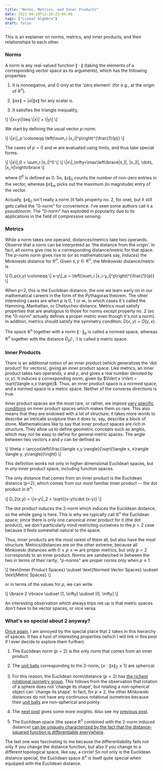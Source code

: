 ```yaml
---
title: "Norms, Metrics, and Inner Products"
date: 2023-04-10T12:20:23-04:00
tags: ["Linear Algebra"]
draft: false
---
```


This is an explainer on norms, metrics, and inner products, and their relationships to each other.

### Norms

A norm is any real-valued function $\lVert{}\cdot{}\rVert$ (taking the elements of a corresponding vector space as its arguments), which has the following properties:
1. It is nonnegative, and $0$ only at the 'zero element' (for e.g., at the origin of $\mathbb R^n$).

2. $\lVert \alpha x \rVert = |\alpha| \lVert x \rVert$ for any scalar $\alpha$.

3. It satisfies the triangle inequality, 

<p>\[
\|x+y\|\leq \|x\| + \|y\|
\]</p>

We start by defining the usual vector <span class=accented>$p$-norm</span>:

<p>\[
\|x\|_p \coloneqq \left(\sum_i |x_i|^p\right)^{\frac{1}{p}}
\]</p>

The cases of $p=0$ and $\infty$ are evaluated using limits, and thus take special forms:

<p>\[
\|x\|_0 = \sum_i |x_i|^0
\]
\[
\|x\|_\infty=\max\left\lbrace|x_1|, |x_2|, \dots, |x_n|\right\rbrace
\]</p>

where $0^0$ is defined as $0$. So, $\lVert x\rVert_0$ counts the number of non-zero entries in the vector, whereas $\lVert x\rVert_\infty$ picks out the maximum (in magnitude) entry of the vector.

Actually, $\lVert x\rVert_0$ isn't really a norm (it fails property no. $2$, for one), but it still gets called the "$0$-norm" for convenience. I've seen some authors call it a *pseudonorm*. The "$0$-norm" has exploded in popularity due to its applications in the field of *compressive sensing*. 
<!-- It's used to reconstruct sparse vectors, those that only have a few non-zero entries. This is akin to searching for compressed information, since sparse vectors can be stored in computers using fewer numbers than are required for general vectors.  -->

### Metrics

While a norm takes one operand, distances/metrics take two operands. Observe that a norm can be interpreted as 'the distance from the origin'. In fact, all norms give rise to a corresponding distance/metric for that space. The $p$-norm norm gives rise to (or as mathematicians say, *induces*) the <span class=accented>Minkowski distance</span> for $\mathbb R^n$. Given $x,y\in\mathbb R^n$, the Minkowski distance/metric is

<p>
\[
   D_p(x,y) \coloneqq \| x-y\|_p = \left(\sum_i |x_i-y_i|^p\right)^{\frac{1}{p}}
    \]
</p>

When $p$=2, this is the <span class=accented>Euclidean distance</span>, the one we learn early on in our mathematical careers in the form of the Pythagoras theorem. The other interesting cases are when $p$ is $0$, $1$ or $\infty$, in which cases it's called the Hamming, Manhattan, or Chebychev distance. Metrics must satisfy properties that are analogous to those for norms *except* property no. $2$ (so the "$0$-norm" actually defines a proper metric even though it's not a norm). In addition, metrics should satisfy the symmetry condition: $D(x,y)=D(y,x)$.



The space $\mathbb R^n$ together with a norm $\lVert{}\cdot{}\rVert_p$ is called a <span class=accented>normed space</span>, whereas $\mathbb R^n$ together with the distance $D_p(\cdot,{}\cdot)$ is called a <span class=accented>metric space</span>. 

### Inner Products

There is an additional notion of an inner product (which generalizes the 'dot product' for vectors), giving an <span class=accented>inner product space</span>. 
Like metrics, an inner product takes two operands, $x$ and $y$, and gives a real number denoted by $\langle x,y \rangle$. It induces a corresponding norm, given by $\lVert x \rVert = \sqrt{\langle x,x \rangle}$. Thus, an inner product space is a normed space, and a normed space is a metric space. Neither of the converse directions is true.

Inner product spaces are the most rare, or rather, we impose [very specific conditions](https://en.wikipedia.org/wiki/Inner_product_space) on inner product spaces which makes them so rare. This also means that they are endowed with a lot of structure; it takes more words to describe an intricate sculpture than it does to, say, describe a block of stone. Mathematicians like to say that inner product spaces are *rich* in structure. They allow us to define geometric concepts such as angles, which may not be easy to define for general metric spaces. The angle between two vectors $x$ and $y$ can be defined as

<p>\[
\theta = \arccos\left(\frac{\langle x,y \rangle}{\sqrt{\langle x, x\rangle \langle y, y\rangle}}\right)
\]</p>

This definition works not only in higher dimensional Euclidean spaces, but in *any* inner product space, including function spaces.

The only distance that comes from an inner product is the Euclidean distance ($p$=2), which comes from our most familiar inner product -- the dot product in $\mathbb R^n$:

<p>\[
D_2(x,y) = \|x-y\|_2 = \sqrt{(x-y)\cdot (x-y)}
\]</p>

The dot product induces the  $2$-norm which induces the Euclidean distance, so the whole gang is here.
This is why we typically call $\mathbb R^n$ the Euclidean space; since there is only one canonical inner product for it (the dot product), we don't particularly mind restricting ourselves to the $p=2$ case because it feels somewhat natural to the space. 

Thus, inner products are the most rarest of them all, but also have the most structure. Metrics/distances are on the other extreme, because all Minkowski distances with $0\leq p\leq \infty$ are proper metrics, but only $p=2$ corresponds to an inner product. Norms are sandwiched in between the two in terms of their rarity; "$p$-norms" are proper norms only when $p \geq 1$.

<p>\[
\text{Inner Product Spaces} \subset \text{Normed Vector Spaces} \subset \text{Metric Spaces}
\]</p>

or in terms of the values for $p$, we can write

<p>\[
\lbrace 2 \rbrace \subset [1, \infty] \subset [0, \infty]
\]</p>

An interesting observation which always trips me up is that metric spaces don't have to be vector spaces, or vice versa.


### What's so special about $2$ anyway?

[Once again](/posts/leastsquares), I am annoyed by the special place that $2$ takes in this hierarchy of spaces. It has a host of interesting properties (which I will link in this post if I ever decide to explore them further):

1. The Euclidean norm ($p=2$) is the only norm that comes from an inner product.

1. The [unit balls](/posts/balls) corresponding to the $2$-norm,  $\lbrace x : \lVert x \rVert_2\leq1 \rbrace$ are spherical.

1. For this reason, the Euclidean norm/distance ($p=2$) has [the richest rotational isometry group](https://mathoverflow.net/questions/64443/which-norms-have-rich-isometry-groups). This follows from the observation that rotation of a sphere does not 'change its shape', but rotating a non-spherical object can 'change its shape'. In fact, for $p\neq2$, the other Minkowski distances do not have any continuous rotational isometries because their [unit balls](/posts/balls) are non-spherical and pointy.

1. The [next post](/posts/pythagoras) gives some more insights. Also see my [previous post](/posts/leastsquares).

1. The Euclidean space (the space $\mathbb R^n$ combined with the $2$-norm induced distance) [can be uniquely characterized by the fact that the distance-squared function is differentiable everywhere](https://mathstodon.xyz/@francisbrb/109908877121683860).

The last one was fascinating to me because the differentiability fails not only if you change the distance function, but also if you change to a different topological space, like say, a circle! So not only is the Euclidean distance special, the Euclidean space $\mathbb R^n$ is itself quite special when equipped with the Euclidean distance.